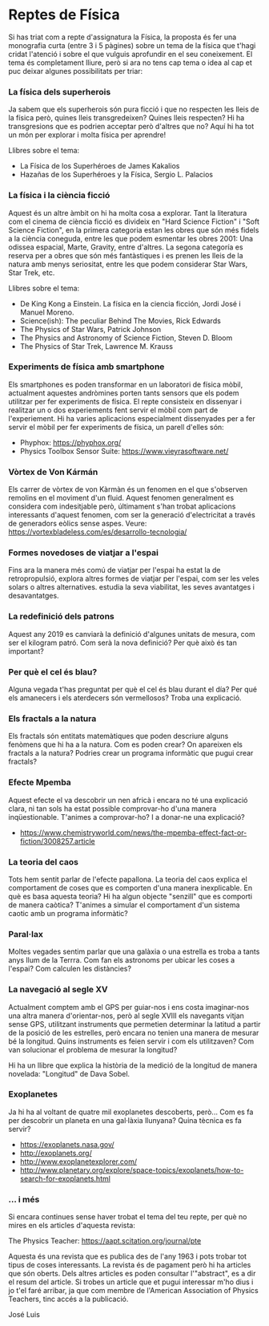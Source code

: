 
# Reptes de Física

Si has triat com a repte d'assignatura la Física, la proposta és fer una monografia curta (entre 3 i 5 pàgines) sobre un tema de la física que t'hagi cridat l'atenció i sobre el que vulguis aprofundir en el seu coneixement. El tema és completament lliure, però si ara no tens cap tema o idea al cap et puc deixar algunes possibilitats per triar:

### La física dels superherois
Ja sabem que els superherois són pura ficció i que no respecten les lleis de la física però, quines lleis transgredeixen? Quines lleis respecten? Hi ha transgresions que es podrien acceptar però d'altres que no? Aquí hi ha tot un món per explorar i molta física per aprendre!

Llibres sobre el tema: 

* La Física de los Superhéroes de James Kakalios
* Hazañas de los Superhéroes y la Física, Sergio L. Palacios


### La física i la ciència ficció
Aquest és un altre àmbit on hi ha molta cosa a explorar. Tant la literatura com el cinema de ciència ficció es divideix en "Hard Science Fiction" i "Soft Science Fiction", en la primera categoria estan les obres que són més fidels a la ciència coneguda, entre les que podem esmentar les obres 2001: Una odissea espacial, Marte, Gravity, entre d'altres. La segona categoría es reserva per a obres que són més fantàstiques i es prenen les lleis de la natura amb menys seriositat, entre les que podem considerar Star Wars, Star Trek, etc.

Llibres sobre el tema:

* De King Kong a Einstein. La física en la ciencia ficción, Jordi José i Manuel Moreno.
* Science(ish): The peculiar Behind The Movies, Rick Edwards
* The Physics of Star Wars, Patrick Johnson
* The Physics and Astronomy of Science Fiction, Steven D. Bloom
* The Physics of Star Trek, Lawrence M. Krauss



### Experiments de física amb smartphone
Els smartphones es poden transformar en un laboratori de física mòbil, actualment aquestes andròmines porten tants sensors que els podem utilitzar per fer experiments de física. El repte consisteix en dissenyar i realitzar un o dos experiements fent servir el mòbil com part de l'experiement. Hi ha varies aplicacions especialment dissenyades per a fer servir el mòbil per fer experiments de física, un parell d'elles són:

* Phyphox: https://phyphox.org/
* Physics Toolbox Sensor Suite: https://www.vieyrasoftware.net/

### Vòrtex de Von Kármán
Els carrer de vòrtex de von Kàrmàn és un fenomen en el que s'observen remolins en el moviment d'un fluid. Aquest fenomen generalment es considera com indesitjable però, últimament s'han trobat aplicacions interessants d'aquest fenomen, com ser la generació d'electricitat a través de generadors eòlics sense aspes.
Veure:
https://vortexbladeless.com/es/desarrollo-tecnologia/

### Formes novedoses de viatjar a l'espai
Fins ara la manera més comú de viatjar per l'espai ha estat la de retropropulsió, explora altres formes de viatjar per l'espai, com ser les veles solars o altres alternatives. estudia la seva viabilitat, les seves avantatges i desavantatges.

### La redefinició dels patrons
Aquest any 2019 es canviarà la definició d'algunes unitats de mesura, com ser el kilogram patró. Com serà la nova definició? Per què això és tan important?


### Per què el cel és blau?
Alguna vegada t'has preguntat per què el cel és blau durant el día? Per qué els amanecers i els aterdecers són vermellosos? Troba una explicació.

### Els fractals a la natura
Els fractals són entitats matemàtiques que poden descriure alguns fenòmens que hi ha a la natura. Com es poden crear? On apareixen els fractals a la natura? Podries crear un programa informàtic que pugui crear fractals?

### Efecte Mpemba
Aquest efecte el va descobrir un nen africà i encara no té una explicació clara, ni tan sols ha estat possible comprovar-ho d'una manera inqüestionable. T'animes a comprovar-ho? I a donar-ne una explicació?
* https://www.chemistryworld.com/news/the-mpemba-effect-fact-or-fiction/3008257.article

### La teoria del caos
Tots hem sentit parlar de l'efecte papallona. La teoria del caos explica el comportament de coses que es comporten d'una manera inexplicable. En què es basa aquesta teoria? Hi ha algun objecte "senzill" que es comporti de manera caòtica? T'animes a simular el comportament d'un sistema caotic amb un programa informàtic?

### Paral·lax
Moltes vegades sentim parlar que una galàxia o una estrella es troba a tants anys llum de la Terrra. Com fan els astronoms per ubicar les coses a l'espai? Com calculen les distàncies?

### La navegació al segle XV
Actualment comptem amb el GPS per guiar-nos i ens costa imaginar-nos una altra manera d'orientar-nos, però al segle XVIII els navegants vitjan sense GPS, utilitzant instruments que permetien determinar la latitud a partir de la posició de les estrelles, però encara no tenien una manera de mesurar bé la longitud. Quins instruments es feien servir i com els utilitzaven? Com van solucionar el problema de mesurar la longitud?

Hi ha un llibre que explica la història de la medició de la longitud de manera novelada: "Longitud" de Dava Sobel.

### Exoplanetes
Ja hi ha al voltant de quatre mil exoplanetes descoberts, però... Com es fa per descobrir un planeta en una gal·làxia llunyana? Quina tècnica es fa servir?

* https://exoplanets.nasa.gov/
* http://exoplanets.org/
* http://www.exoplanetexplorer.com/
* http://www.planetary.org/explore/space-topics/exoplanets/how-to-search-for-exoplanets.html


### ... i més
Si encara continues sense haver trobat el tema del teu repte, per què no mires en els articles d'aquesta revista:

The Physics Teacher: https://aapt.scitation.org/journal/pte

Aquesta és una revista que es publica des de l'any 1963 i pots trobar tot tipus de coses interessants. La revista és de pagament però hi ha articles que són oberts. Dels altres articles es poden consultar l'"abstract", es a dir el resum del article. Si trobes un article que et pugui interessar m'ho dius i jo t'el faré arribar, ja que com membre de l'American Association of Physics Teachers, tinc accés a la publicació.

José Luis


